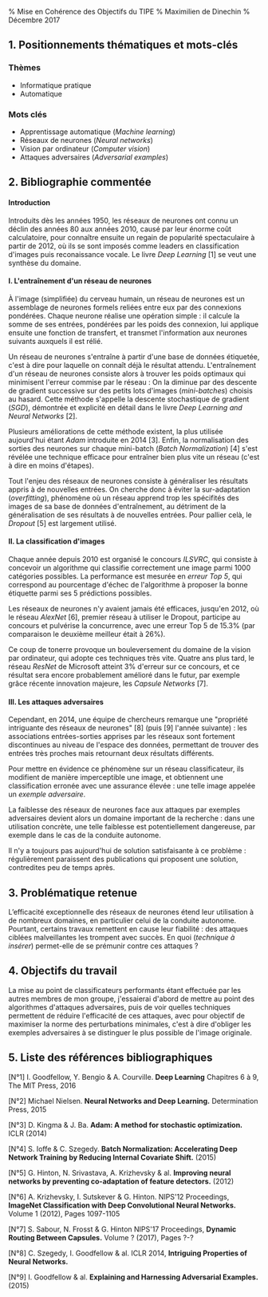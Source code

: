% Mise en Cohérence des Objectifs du TIPE
% Maximilien de Dinechin
% Décembre 2017

<!-- La Mise en Cohérence des Objectifs du TIPE est constituée de 5 parties liées entre elles, tout en étant différenciées, amenant le candidat à déboucher sur les objectifs de son travail. Elles seront saisies selon l'ordre suivant:

    1. Positionnements thématiques et mots-clés (français et anglais)
    2. Bibliographie commentée (650 mots)
    3. Problématique retenue (50 mots)
    4. Objectifs du TIPE (100 mots)
    5. Liste de références bibliographiques (2 à 10 références) -->


## 1. Positionnements thématiques et mots-clés

<!-- Le positionnement thématique du TIPE doit être défini par le candidat par la sélection d'un à trois thèmes dans une liste proposée lors de la saisie. Ce positionnement assurera une mise en correspondance du contenu scientifique du TIPE avec les compétences du binôme d'examinateurs qui auront à évaluer le travail du candidat.

Le choix de 5 mots-clés en français (et en anglais) incite le candidat à prendre du recul sur les éléments les plus significatifs de son travail. Ils doivent être en cohérence avec la bibliographie, la problématique et les objectifs choisis par le candidat. -->

### Thèmes

- Informatique pratique
- Automatique

### Mots clés

- Apprentissage automatique (*Machine learning*)
- Réseaux de neurones (*Neural networks*)
- Vision par ordinateur (*Computer vision*)
- Attaques adversaires (*Adversarial examples*)


## 2.  Bibliographie commentée

<!-- Un travail efficace du candidat satisfaisant aux critères d'évaluation de l'épreuve du TIPE suppose obligatoirement une connaissance préalable de travaux antérieurs « balisant » le domaine choisi.

L'objectif de cette partie est donc d'inciter le candidat à mettre en cohérence son travail de TIPE par rapport à un certain contexte scientifique. L'objectif consiste à synthétiser ce contexte scientifique en analysant quelques travaux significatifs du domaine dans lequel le travail s'inscrit. Le candidat citera dans son texte, avec renvois numérotés, une liste d'ouvrages, périodiques, pages web ou tout autres documents pertinents jugés significatifs.

Cette synthèse a pour objectif l'appropriation par le candidat de son sujet : les principes généraux, les expérimentations, les lois et concepts voire certaines questions restant en suspens ou des sujets controversés. Cette synthèse circonstanciée et factuelle doit permettre au candidat d'acquérir une vision plus globale du sujet choisi en faisant apparaître plusieurs problématiques en jeu dans le domaine dont celle qu'il aura choisi de traiter.

Dans le cas d'un travail de groupe, cette bibliographie devra être commune et issue du travail collectif. -->

<!-- 650 mots -->

#### Introduction

Introduits dès les années 1950, les réseaux de neurones ont connu un déclin des années 80 aux années 2010, causé par leur énorme coût calculatoire, pour connaître ensuite un regain de popularité spectaculaire à partir de 2012, où ils se sont imposés comme leaders en classification d'images puis reconaissance vocale. Le livre *Deep Learning* [1] se veut une synthèse du domaine.

#### I. L'entraînement d'un réseau de neurones

À l'image (simplifiée) du cerveau humain, un réseau de neurones est un assemblage de neurones formels reliées entre eux par des connexions pondérées. Chaque neurone réalise une opération simple : il calcule la somme de ses entrées, pondérées par les poids des connexion, lui applique ensuite une fonction de transfert, et transmet l'information aux neurones suivants auxquels il est rélié.

Un réseau de neurones s'entraîne à partir d'une base de données étiquetée, c'est à dire pour laquelle on connaît déjà le résultat attendu. L'entraînement d'un réseau de neurones consiste alors à trouver les poids optimaux qui minimisent l'erreur commise par le réseau : On la diminue par des descente de gradient successive sur des petits lots d'images (*mini-batches*) choisis au hasard. Cette méthode s'appelle la descente stochastique de gradient (*SGD*), démontrée et explicité en détail dans le livre *Deep Learning and Neural Networks* [2].

Plusieurs améliorations de cette méthode existent, la plus utilisée aujourd'hui étant *Adam* introduite en 2014 [3]. Enfin, la normalisation des sorties des neurones sur chaque mini-batch (*Batch Normalization*) [4] s'est révélée une technique efficace pour entraîner bien plus vite un réseau (c'est à dire en moins d'étapes).

Tout l'enjeu des réseaux de neurones consiste à généraliser les résultats appris à de nouvelles entrées. On cherche donc à  éviter la sur-adaptation (*overfitting*), phénomène où un réseau apprend trop les spécifités des images de sa base de données d'entraînement, au détriment de la généralisation de ses résultats à de nouvelles entrées. Pour pallier celà, le *Dropout* [5] est largement utilisé.


#### II. La classification d'images

Chaque année depuis 2010 est organisé le concours *ILSVRC*, qui consiste à concevoir un algorithme qui classifie correctement une image parmi 1000 catégories possibles. La performance est mesurée en *erreur Top 5*, qui correspond au pourcentage d'échec de l'algorithme à proposer la bonne étiquette parmi ses 5 prédictions possibles.

Les réseaux de neurones n'y avaient jamais été efficaces, jusqu'en 2012, où le réseau *AlexNet* [6], premier réseau à utiliser le Dropout, participe au concours et pulvérise la concurrence, avec une erreur Top 5 de 15.3% (par comparaison le deuxième meilleur était à 26%).

Ce coup de tonerre provoque un bouleversement du domaine de la vision par ordinateur, qui adopte ces techniques très vite. Quatre ans plus tard, le réseau *ResNet* de Microsoft atteint 3% d'erreur sur ce concours, et ce résultat sera encore probablement amélioré dans le futur, par exemple grâce récente innovation majeure, les *Capsule Networks* [7].

#### III. Les attaques adversaires

Cependant, en 2014, une équipe de chercheurs remarque une "propriété intriguante des réseaux de neurones" [8] (puis [9] l'année suivante) : les associations entrées-sorties apprises par les réseaux sont fortement discontinues au niveau de l'espace des données, permettant de trouver des entrées très proches mais retournant deux résultats différents.

Pour mettre en évidence ce phénomène sur un réseau classificateur, ils modifient de manière imperceptible une image, et obtiennent une classification erronée avec une assurance élevée : une telle image appelée un *exemple adversaire*.

La faiblesse des réseaux de neurones face aux attaques par exemples adversaires devient alors un domaine important de la recherche : dans une utilisation concrète, une telle faiblesse est potentiellement dangereuse, par exemple dans le cas de la conduite autonome. 

Il n'y a toujours pas aujourd'hui de solution satisfaisante à ce problème : régulièrement paraissent des publications qui proposent une solution, contredites peu de temps après.


## 3. Problématique retenue

<!-- Dans cette partie, le candidat doit clairement dégager un phénomène à étudier, une propriété à mesurer, à établir ou démontrer... La finalité est de définir une problématique mise en évidence dans la bibliographie commentée et présentant un regard ou une approche personnels, soit dans des domaines classiques, soit dans des domaines insuffisamment traités au vu de la littérature consultée. Dans tous les cas, la problématique retenue devra traduire la capacité du candidat à faire preuve d’initiative. Dans le cas d’un travail de groupe, cette problématique devra être commune et issue d’un choix collectif. -->

<!-- 50 mots -->

L’efficacité exceptionnelle des réseaux de neurones étend leur utilisation à de nombreux domaines, en particulier celui de la conduite autonome. Pourtant, certains travaux remettent en cause leur fiabilité : des attaques ciblées malveillantes les trompent avec succès. En quoi (*technique à insérer*) permet-elle de se prémunir contre ces attaques ?


## 4. Objectifs du travail

<!-- Le candidat, ayant clairement délimité sa problématique sur la base de sa bibliographie commentée, doit ensuite, de manière concise, énoncer les objectifs qu'il se propose d'atteindre à l’issue de son travail en réponse à sa problématique. Spécifique à chaque membre d'un éventuel groupe, cette quatrième partie permet de positionner individuellement le travail de TIPE du candidat. -->

<!-- 100 mots -->

La mise au point de classificateurs performants étant effectuée par les autres membres de mon groupe, j'essaierai d'abord de mettre au point des algorithmes d'attaques adversaires, puis de voir quelles techniques permettent de réduire l'efficacité de ces attaques, avec pour objectif de maximiser la norme des perturbations minimales, c'est à dire d'obliger les exemples adversaires à se distinguer le plus possible de l'image originale.

## 5. Liste des références bibliographiques

<!-- Ce champ comporte une liste de références bibliographiques débutant par un numéro d'ordre [N°] correspondant à la numérotation utilisée dans la bibliographie commentée. Le candidat devra se conformer aux règles suivantes d'édition de ces références :

[Ouvrage]       Auteur  -  Titre de  l'ouvrage       -  Chapitre, Éditeur, Année
[Publication]   Auteur  -  Nom du périodique, Titre  -  Volume (année), Pages
[Conférence]    Auteur  -  Nom de la conférence      -  Année, Lieu
[Site Internet] URL avec infos complémentaires, Date de consultation -->

[N°1]
I. Goodfellow, Y. Bengio & A. Courville.
**Deep Learning**
Chapitres 6 à 9, The MIT Press, 2016

[N°2]
Michael Nielsen.
**Neural Networks and Deep Learning.**
Determination Press, 2015

[N°3]
D. Kingma & J. Ba.
**Adam: A method for stochastic optimization.**
ICLR (2014)

[N°4]
S. Ioffe & C. Szegedy.
**Batch Normalization: Accelerating Deep Network Training by Reducing Internal Covariate Shift.**
(2015)

[N°5]
G. Hinton, N. Srivastava, A. Krizhevsky & al.
**Improving neural networks by preventing co-adaptation of feature detectors.**
(2012)

[N°6]
A. Krizhevsky, I. Sutskever & G. Hinton.
NIPS'12 Proceedings, **ImageNet Classification with Deep Convolutional Neural Networks.**
Volume 1 (2012), Pages 1097-1105

[N°7]
S. Sabour, N. Frosst & G. Hinton
NIPS'17 Proceedings, **Dynamic Routing Between Capsules.**
Volume ? (2017), Pages ?-?

[N°8]
C. Szegedy, I. Goodfellow & al.
ICLR 2014, **Intriguing Properties of Neural Networks.**

[N°9]
I. Goodfellow & al.
**Explaining and Harnessing Adversarial Examples.**
(2015)
